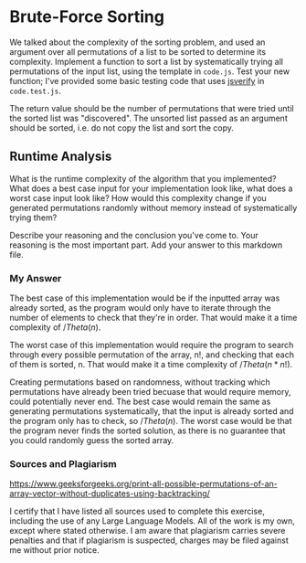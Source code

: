 # Brute-Force Sorting

We talked about the complexity of the sorting problem, and used an argument over
all permutations of a list to be sorted to determine its complexity. Implement
a function to sort a list by systematically trying all permutations of the input
list, using the template in `code.js`. Test your new function; I've provided
some basic testing code that uses [jsverify](https://jsverify.github.io/) in
`code.test.js`.

The return value should be the number of permutations that were tried until the
sorted list was "discovered". The unsorted list passed as an argument should be
sorted, i.e. do not copy the list and sort the copy.

## Runtime Analysis

What is the runtime complexity of the algorithm that you implemented? What does
a best case input for your implementation look like, what does a worst case
input look like? How would this complexity change if you generated permutations
randomly without memory instead of systematically trying them?

Describe your reasoning and the conclusion you've come to. Your reasoning is the
most important part. Add your answer to this markdown file.

### My Answer

The best case of this implementation would be if the inputted array was already sorted, as the program would only have to iterate through the number of elements to check that they're in order. That would make it a time complexity of $/Theta(n)$. 

The worst case of this implementation would require the program to search through every possible permutation of the array, n!, and checking that each of them is sorted, n. That would make it a time complexity of $/Theta(n*n!)$. 

Creating permutations based on randomness, without tracking which permutations have already been tried becuase that would require memory, could potentially never end. The best case would remain the same as generating permutations systematically, that the input is already sorted and the program only has to check, so $/Theta(n)$. The worst case would be that the program never finds the sorted solution, as there is no guarantee that you could randomly guess the sorted array. 

### Sources and Plagiarism

https://www.geeksforgeeks.org/print-all-possible-permutations-of-an-array-vector-without-duplicates-using-backtracking/

I certify that I have listed all sources used to complete this exercise, including the use of any Large Language Models. All of the work is my own, except where stated otherwise. I am aware that plagiarism carries severe penalties and that if plagiarism is suspected, charges may be filed against me without prior notice.
